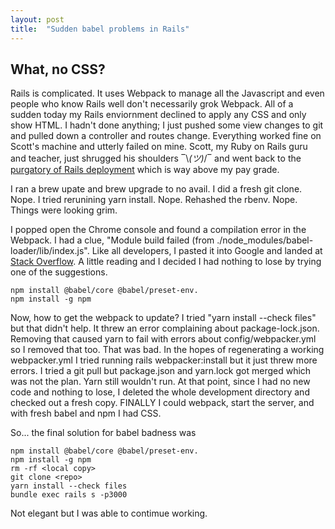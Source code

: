 ```yaml
---
layout: post
title:  "Sudden babel problems in Rails"
---
```

## What, no CSS?

Rails is complicated. It uses Webpack to manage all the Javascript and even people who know Rails well don't necessarily grok Webpack. All of a sudden today my Rails enviornment declined to apply any CSS and only show HTML. I hadn't done anything; I just pushed some view changes to git and pulled down a controller and routes change. Everything worked fine on Scott's machine and utterly failed on mine. Scott, my Ruby on Rails guru and teacher, just shrugged his shoulders ‾\\_(ツ)_/‾ and went back to the [purgatory of Rails deployment](https://fuzzyblog.io/blog/rails/2020/02/01/the-power-of-production-in-development.html) which is way above my pay grade.

I ran a brew upate and brew upgrade to no avail. I did a fresh git clone. Nope. I tried rerunining yarn install. Nope. Rehashed the rbenv. Nope. Things were looking grim.

I popped open the Chrome console and found a compilation error in the Webpack. I had a clue, "Module build failed (from ./node_modules/babel-loader/lib/index.js". Like all developers, I pasted it into Google and landed at [Stack Overflow](https://stackoverflow.com/questions/52087421/module-build-failed-from-node-modules-babel-loader-lib-index-js-typeerror). A little reading and I decided I had nothing to lose by trying one of the suggestions.
```
npm install @babel/core @babel/preset-env. 
npm install -g npm
```
Now, how to get the webpack to update? I tried "yarn install --check files" but that didn't help. It threw an error complaining about package-lock.json. Removing that caused yarn to fail with errors about config/webpacker.yml so I removed that too. That was bad. In the hopes of regenerating a working webpacker.yml I tried running rails webpacker:install but it just threw more errors. I tried a git pull but package.json and yarn.lock got merged which was not the plan. Yarn still wouldn't run. At that point, since I had no new code and nothing to lose, I deleted the whole development directory and checked out a fresh copy. FINALLY I could webpack, start the server, and with fresh babel and npm I had CSS.

So... the final solution for babel badness was
```
npm install @babel/core @babel/preset-env. 
npm install -g npm
rm -rf <local copy>
git clone <repo>
yarn install --check files
bundle exec rails s -p3000
```
Not elegant but I was able to contimue working.
